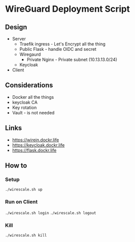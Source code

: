 # WireGuard Deployment Script

## Design

* Server
  * Traefik ingress - Let's Encrypt all the thing
  * Public Flask - handle OIDC and secret
  * Wiregaurd
    * Private Nginx - Private subnet (10.13.13.0/24)
  * Keycloak
* Client

## Considerations

* Docker all the things
* keycloak CA
* Key rotation
* Vault - is not needed

## Links

* https://wirein.dockr.life
* https://keycloak.dockr.life
* https://flask.dockr.life

## How to

### Setup

`./wirescale.sh up`

### Run on Client

`./wirescale.sh login`
`./wirescale.sh logout`

### Kill

`./wirescale.sh kill`

